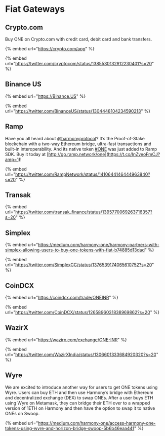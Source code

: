 # Fiat Gateways

## Crypto.com

Buy ONE on Crypto.com with credit card, debit card and bank transfers.

{% embed url="https://crypto.com/app" %}

{% embed url="https://twitter.com/cryptocom/status/1385530132912230401?s=20" %}

## Binance US

{% embed url="https://Binance.US" %}

{% embed url="https://twitter.com/BinanceUS/status/1304448104234590213" %}

## Ramp

Have you all heard about [@harmonyprotocol](https://twitter.com/harmonyprotocol)? It’s the Proof-of-Stake blockchain with a two-way Ethereum bridge, ultra-fast transactions and built-in interoperability. And its native token [#ONE](https://twitter.com/hashtag/ONE?src=hashtag\_click) was just added to Ramp SDK. Buy it today at [http://go.ramp.network/one](https://t.co/InZveoFmCJ?amp=1)!

{% embed url="https://twitter.com/RampNetwork/status/1410644146444963840?s=20" %}



## Transak

{% embed url="https://twitter.com/transak_finance/status/1395770069263716357?s=20" %}

## Simplex

{% embed url="https://medium.com/harmony-one/harmony-partners-with-simplex-allowing-users-to-buy-one-tokens-with-fiat-b74885d13dad" %}

{% embed url="https://twitter.com/SimplexCC/status/1376539174065610752?s=20" %}

## CoinDCX

{% embed url="https://coindcx.com/trade/ONEINR" %}

{% embed url="https://twitter.com/CoinDCX/status/1265896031838969862?s=20" %}

## WazirX

{% embed url="https://wazirx.com/exchange/ONE-INR" %}

{% embed url="https://twitter.com/WazirXIndia/status/1306601333684920320?s=20" %}

## Wyre

We are excited to introduce another way for users to get ONE tokens using Wyre. Users can buy ETH and then use Harmony’s bridge with Ethereum and decentralized exchange (DEX) to swap ONEs. After a user buys ETH using Wyre on Metamask, they can bridge their ETH over to a wrapped version of 1ETH on Harmony and then have the option to swap it to native ONEs on Swoop.

{% embed url="https://medium.com/harmony-one/access-harmony-one-tokens-using-wyre-and-horizon-bridge-swoop-5b6b46eaa441" %}
